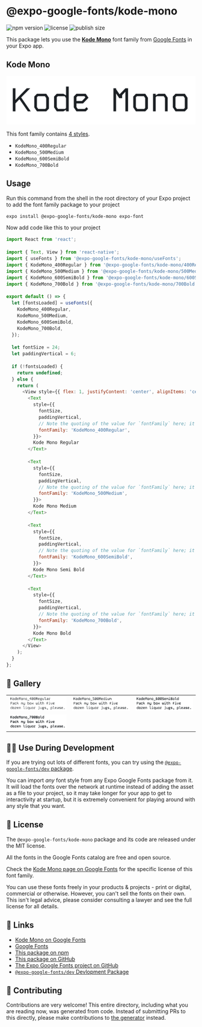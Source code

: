 # @expo-google-fonts/kode-mono

![npm version](https://flat.badgen.net/npm/v/@expo-google-fonts/kode-mono)
![license](https://flat.badgen.net/github/license/expo/google-fonts)
![publish size](https://flat.badgen.net/packagephobia/install/@expo-google-fonts/kode-mono)

This package lets you use the [**Kode Mono**](https://fonts.google.com/specimen/Kode+Mono) font family from [Google Fonts](https://fonts.google.com/) in your Expo app.

## Kode Mono

![Kode Mono](./font-family.png)

This font family contains [4 styles](#-gallery).

- `KodeMono_400Regular`
- `KodeMono_500Medium`
- `KodeMono_600SemiBold`
- `KodeMono_700Bold`

## Usage

Run this command from the shell in the root directory of your Expo project to add the font family package to your project
```sh
expo install @expo-google-fonts/kode-mono expo-font
```

Now add code like this to your project
```js
import React from 'react';

import { Text, View } from 'react-native';
import { useFonts } from '@expo-google-fonts/kode-mono/useFonts';
import { KodeMono_400Regular } from '@expo-google-fonts/kode-mono/400Regular';
import { KodeMono_500Medium } from '@expo-google-fonts/kode-mono/500Medium';
import { KodeMono_600SemiBold } from '@expo-google-fonts/kode-mono/600SemiBold';
import { KodeMono_700Bold } from '@expo-google-fonts/kode-mono/700Bold';

export default () => {
  let [fontsLoaded] = useFonts({
    KodeMono_400Regular,
    KodeMono_500Medium,
    KodeMono_600SemiBold,
    KodeMono_700Bold,
  });

  let fontSize = 24;
  let paddingVertical = 6;

  if (!fontsLoaded) {
    return undefined;
  } else {
    return (
      <View style={{ flex: 1, justifyContent: 'center', alignItems: 'center' }}>
        <Text
          style={{
            fontSize,
            paddingVertical,
            // Note the quoting of the value for `fontFamily` here; it expects a string!
            fontFamily: 'KodeMono_400Regular',
          }}>
          Kode Mono Regular
        </Text>

        <Text
          style={{
            fontSize,
            paddingVertical,
            // Note the quoting of the value for `fontFamily` here; it expects a string!
            fontFamily: 'KodeMono_500Medium',
          }}>
          Kode Mono Medium
        </Text>

        <Text
          style={{
            fontSize,
            paddingVertical,
            // Note the quoting of the value for `fontFamily` here; it expects a string!
            fontFamily: 'KodeMono_600SemiBold',
          }}>
          Kode Mono Semi Bold
        </Text>

        <Text
          style={{
            fontSize,
            paddingVertical,
            // Note the quoting of the value for `fontFamily` here; it expects a string!
            fontFamily: 'KodeMono_700Bold',
          }}>
          Kode Mono Bold
        </Text>
      </View>
    );
  }
};

```

## 🔡 Gallery


||||
|-|-|-|
|![KodeMono_400Regular](.//400Regular/KodeMono_400Regular.ttf.png)|![KodeMono_500Medium](.//500Medium/KodeMono_500Medium.ttf.png)|![KodeMono_600SemiBold](.//600SemiBold/KodeMono_600SemiBold.ttf.png)||
|![KodeMono_700Bold](.//700Bold/KodeMono_700Bold.ttf.png)||||


## 👩‍💻 Use During Development

If you are trying out lots of different fonts, you can try using the [`@expo-google-fonts/dev` package](https://github.com/expo/google-fonts/tree/master/font-packages/dev#readme).

You can import *any* font style from any Expo Google Fonts package from it. It will load the fonts
over the network at runtime instead of adding the asset as a file to your project, so it may take longer
for your app to get to interactivity at startup, but it is extremely convenient
for playing around with any style that you want.

## 📖 License

The `@expo-google-fonts/kode-mono` package and its code are released under the MIT license.

All the fonts in the Google Fonts catalog are free and open source.

Check the [Kode Mono page on Google Fonts](https://fonts.google.com/specimen/Kode+Mono) for the specific license of this font family.

You can use these fonts freely in your products & projects - print or digital, commercial or otherwise. However, you can't sell the fonts on their own. This isn't legal advice, please consider consulting a lawyer and see the full license for all details.

## 🔗 Links

- [Kode Mono on Google Fonts](https://fonts.google.com/specimen/Kode+Mono)
- [Google Fonts](https://fonts.google.com/)
- [This package on npm](https://www.npmjs.com/package/@expo-google-fonts/kode-mono)
- [This package on GitHub](https://github.com/expo/google-fonts/tree/master/font-packages/kode-mono)
- [The Expo Google Fonts project on GitHub](https://github.com/expo/google-fonts)
- [`@expo-google-fonts/dev` Devlopment Package](https://github.com/expo/google-fonts/tree/master/font-packages/dev)

## 🤝 Contributing

Contributions are very welcome! This entire directory, including what you are reading now, was generated from code. Instead of submitting PRs to this directly, please make contributions to [the generator](https://github.com/expo/google-fonts/tree/master/packages/generator) instead.
